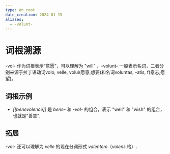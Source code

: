 ```yaml
---
type: en_root
date_creation: 2024-01-15
aliases:
  - -volunt-
---
```

# 词根溯源
-vol- 作为词根表示“意愿”，可以理解为 "will" ，-volunt- 一般表示名词，二者分别来源于拉丁语动词volo, velle, volui(愿意,想要)和名词voluntas, -atis, f(意志,愿望)。
## 词根示例
- *[[benevolence]]* 是 *bene-* 和 *-vol-* 的组合，表示 "well" 和 "wish" 的组合，也就是“善意”. 
## 拓展
-vol- 还可以理解为 _velle_ 的现在分词形式 _volentem_（_volens_ 格）.